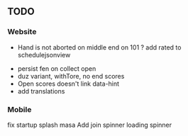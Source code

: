 ## TODO

### Website

* Hand is not aborted on middle end on 101
? add rated to schedulejsonview
+ persist fen on collect open
+ duz variant, withTore, no end scores
+ Open scores doesn't link data-hint
+ add translations

### Mobile
  fix startup splash
  masa Add join spinner
  loading spinner
